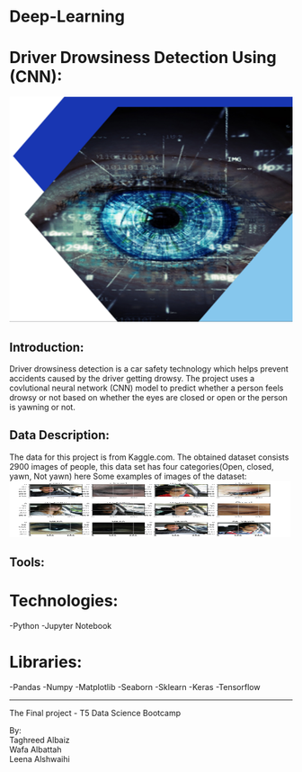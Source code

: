 # Deep-Learning
# Driver Drowsiness Detection Using (CNN):
<img src="https://github.com/talbaiz/Deep-Learning/blob/main/Images/eye.png" width="900" height="400" />

## Introduction:
Driver drowsiness detection is a car safety technology which helps prevent accidents caused by the driver getting drowsy.
The project uses a covlutional neural network (CNN) model to predict whether a person feels drowsy or not based on whether the eyes are closed or open or the person is yawning or not.

## Data Description:
The data for this project is from Kaggle.com. The obtained dataset consists 2900 images of people, this data set has four categories(Open, closed, yawn, Not yawn)
here Some examples of images of the dataset:
<img src="https://github.com/talbaiz/Deep-Learning/blob/main/Images/images%20dataset.png" width="500" height="100" />

## Tools:

# Technologies:
-Python
-Jupyter Notebook

# Libraries:
-Pandas
-Numpy
-Matplotlib
-Seaborn
-Sklearn
-Keras
-Tensorflow

---------------------------------------------------------
The Final project - T5 Data Science Bootcamp

By:<br />
Taghreed Albaiz<br />
Wafa Albattah<br />
Leena Alshwaihi<br />

